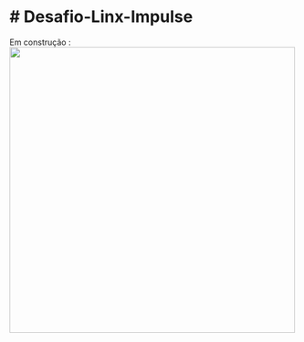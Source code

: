 <h1># Desafio-Linx-Impulse</h1>
Em construção :

<div align "center>
<img src="https://user-images.githubusercontent.com/96198078/170255130-9a220116-2b21-4fc5-ac5b-004c5d3fbec9.gif" width="500px">
</div>
